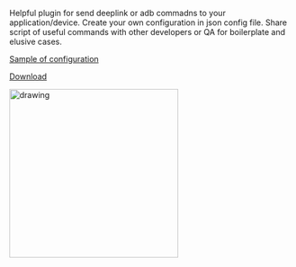 Helpful plugin for send deeplink or adb commadns to your application/device. Create your own configuration in json config file. Share script of useful commands with other developers or QA for boilerplate and elusive cases.


[Sample of configuration](
https://github.com/masteroffreedom/DeeplinkHelperPlugin/blob/master/src/main/resources/json/config.json
)


[Download](
https://plugins.jetbrains.com/plugin/15369-deeplink-helper
)

<img src="https://plugins.jetbrains.com/files/15369/screenshot_23646.png" alt="drawing" width="300"/>
